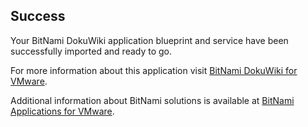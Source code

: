[BitNami Applications for VMware]: http://bitnami.org/vmware "BitNami Applications for VMware"
[BitNami DokuWiki for VMware]: http://bitnami.org/vmware/alfresco "BitNami DokuWiki for VMware"


## Success
Your BitNami DokuWiki application blueprint and service have been successfully imported and ready to go.

For more information about this application visit [BitNami DokuWiki for VMware].

Additional information about BitNami solutions is available at [BitNami Applications for VMware].

